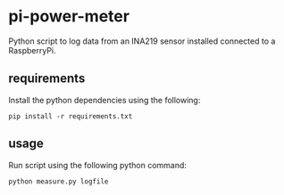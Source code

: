 # pi-power-meter

Python script to log data from an INA219 sensor installed connected to a RaspberryPi. 

## requirements
Install the python dependencies using the following:
````
pip install -r requirements.txt
````

## usage
Run script using the following python command:
````
python measure.py logfile
````
